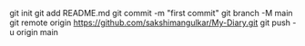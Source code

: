 git init
git add README.md
git commit -m "first commit"
git branch -M main
git remote origin https://github.com/sakshimangulkar/My-Diary.git
git push -u origin main
